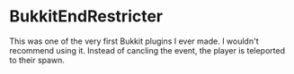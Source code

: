 # BukkitEndRestricter

This was one of the very first Bukkit plugins I ever made. I wouldn't recommend using it. Instead of cancling the event, the player is teleported to their spawn.
